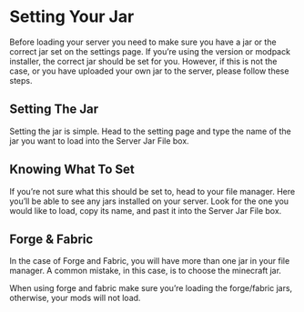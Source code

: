 # Setting Your Jar
Before loading your server you need to make sure you have a jar or the correct jar set on the settings page. If you’re using the version or modpack installer, the correct jar should be set for you. However, if this is not the case, or you have uploaded your own jar to the server, please follow these steps.

## Setting The Jar
Setting the jar is simple. Head to the setting page and type the name of the jar you want to load into the Server Jar File box.

## Knowing What To Set
If you’re not sure what this should be set to, head to your file manager. Here you’ll be able to see any jars installed on your server. Look for the one you would like to load, copy its name, and past it into the Server Jar File box.

## Forge & Fabric
In the case of Forge and Fabric, you will have more than one jar in your file manager. A common mistake, in this case, is to choose the minecraft jar.

When using forge and fabric make sure you’re loading the forge/fabric jars, otherwise, your mods will not load.